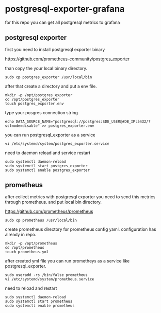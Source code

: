 # postgresql-exporter-grafana

for this repo you can get all postgresql metrics to grafana

## postgresql exporter

first you need to install postgresql exporter binary

https://github.com/prometheus-community/postgres_exporter

than copy the your local binary directory.

```
sudo cp postgres_exporter /usr/local/bin
```

after that create a directory and put a env file.

```
mkdir -p /opt/postgres_exporter
cd /opt/postgres_exporter
touch postgres_exporter.env
```

type your posgres connection string

```
echo DATA_SOURCE_NAME="postgresql://postgres:$DB_USER@#DB_IP:5432/?sslmode=disable" >> postgres_exporter.env
```

you can run postgresql_exporter as a service

```
vi /etc/systemd/system/postgres_exporter.service
```

need to daemon reload and service restart

```
sudo systemctl daemon-reload
sudo systemctl start postgres_exporter
sudo systemctl enable postgres_exporter
```

## prometheus

after collect metrics with postgresql exporter you need to send this metrics through prometheus. and put local bin directory.

https://github.com/prometheus/prometheus

```
sudo cp prometheus /usr/local/bin
```

create prometheus directory for prometheus config yaml. configuration has already in repo.

```
mkdir -p /opt/prometheus
cd /opt/prometheus
touch prometheus.yml
```

after created yml file you can run prometheys as a service like postgresql_exporter.

```
sudo useradd -rs /bin/false prometheus
vi /etc/systemd/system/prometheus.service
```

need to reload and restart

```
sudo systemctl daemon-reload
sudo systemctl start prometheus
sudo systemctl enable prometheus
```
